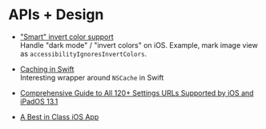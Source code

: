 # APIs + Design

* ["Smart" invert color support](https://duan.ca/2017/12/20/smart-invert-support-for-you-app/)<br> Handle "dark mode" / "invert colors" on iOS. Example, mark image view as `accessibilityIgnoresInvertColors`.

* [Caching in Swift](https://www.swiftbysundell.com/articles/caching-in-swift/) <br> Interesting wrapper around `NSCache` in Swift

* [Comprehensive Guide to All 120+ Settings URLs Supported by iOS and iPadOS 13.1](https://www.macstories.net/ios/a-comprehensive-guide-to-all-120-settings-urls-supported-by-ios-and-ipados-13-1/)

* [A Best in Class iOS App](https://www.swiftjectivec.com/a-best-in-class-app/)

